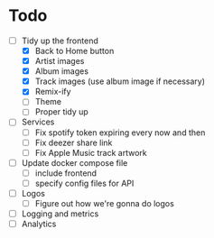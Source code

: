 
# Todo
- [ ] Tidy up the frontend
  - [X] Back to Home button
  - [X] Artist images
  - [X] Album images
  - [X] Track images (use album image if necessary)
  - [X] Remix-ify
  - [ ] Theme
  - [ ] Proper tidy up
- [ ] Services
  - [ ] Fix spotify token expiring every now and then
  - [ ] Fix deezer share link
  - [ ] Fix Apple Music track artwork
- [ ] Update docker compose file
  - [ ] include frontend
  - [ ] specify config files for API
- [ ] Logos
  - [ ] Figure out how we're gonna do logos
- [ ] Logging and metrics
- [ ] Analytics
